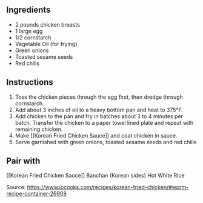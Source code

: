 ## Ingredients
- 2 pounds chicken breasts
- 1 large egg
- 1/2 cornstarch
- Vegetable Oil (for frying)
- Green onions
- Toasted sesame seeds
- Red chilis
## Instructions
1. Toss the chicken pieces through the egg first, then dredge through cornstarch.
2. Add about 3 inches of oil to a heavy bottom pan and heat to 375°F.
3. Add chicken to the pan and fry in batches about 3 to 4 minutes per batch. Transfer the chicken to a paper towel lined plate and repeat with remaining chicken.
4. Make [[Korean Fried Chicken Sauce]] and coat chicken in sauce.
5. Serve garnished with green onions, toasted sesame seeds and red chilis

## Pair with
[[Korean Fried Chicken Sauce]]
Banchan (Korean sides)
Hot White Rice
 
Source: https://www.jocooks.com/recipes/korean-fried-chicken/#wprm-recipe-container-26908
